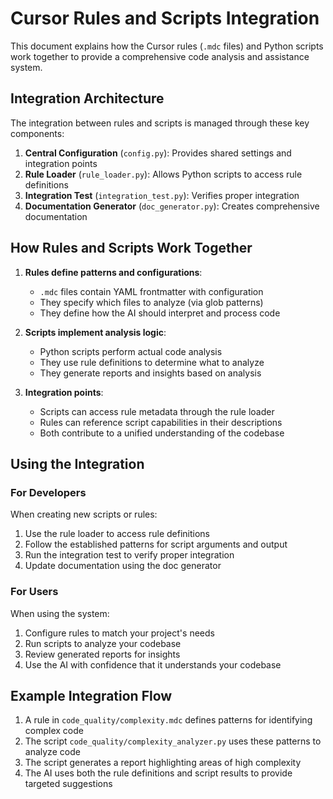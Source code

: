 # Cursor Rules and Scripts Integration

This document explains how the Cursor rules (`.mdc` files) and Python scripts work together to provide a comprehensive code analysis and assistance system.

## Integration Architecture

The integration between rules and scripts is managed through these key components:

1. **Central Configuration** (`config.py`): Provides shared settings and integration points
2. **Rule Loader** (`rule_loader.py`): Allows Python scripts to access rule definitions
3. **Integration Test** (`integration_test.py`): Verifies proper integration
4. **Documentation Generator** (`doc_generator.py`): Creates comprehensive documentation

## How Rules and Scripts Work Together

1. **Rules define patterns and configurations**:
   - `.mdc` files contain YAML frontmatter with configuration
   - They specify which files to analyze (via glob patterns)
   - They define how the AI should interpret and process code

2. **Scripts implement analysis logic**:
   - Python scripts perform actual code analysis
   - They use rule definitions to determine what to analyze
   - They generate reports and insights based on analysis

3. **Integration points**:
   - Scripts can access rule metadata through the rule loader
   - Rules can reference script capabilities in their descriptions
   - Both contribute to a unified understanding of the codebase

## Using the Integration

### For Developers

When creating new scripts or rules:

1. Use the rule loader to access rule definitions
2. Follow the established patterns for script arguments and output
3. Run the integration test to verify proper integration
4. Update documentation using the doc generator

### For Users

When using the system:

1. Configure rules to match your project's needs
2. Run scripts to analyze your codebase
3. Review generated reports for insights
4. Use the AI with confidence that it understands your codebase

## Example Integration Flow

1. A rule in `code_quality/complexity.mdc` defines patterns for identifying complex code
2. The script `code_quality/complexity_analyzer.py` uses these patterns to analyze code
3. The script generates a report highlighting areas of high complexity
4. The AI uses both the rule definitions and script results to provide targeted suggestions 